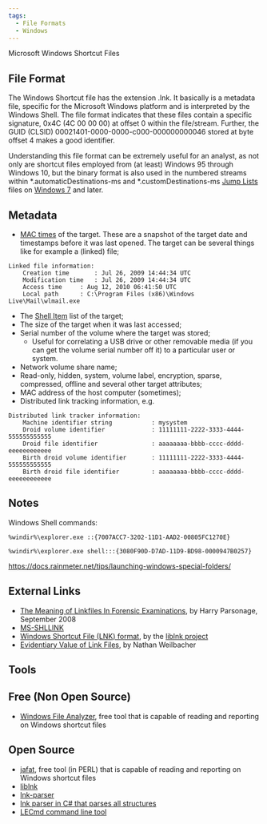```yaml
---
tags:
  - File Formats
  - Windows
---
```

Microsoft Windows Shortcut Files

## File Format

The Windows Shortcut file has the extension .lnk. It basically is a
metadata file, specific for the Microsoft Windows platform and is
interpreted by the Windows Shell. The file format indicates that these
files contain a specific signature, 0x4C (4C 00 00 00) at offset 0
within the file/stream. Further, the GUID (CLSID)
00021401-0000-0000-c000-000000000046 stored at byte offset 4 makes a
good identifier.

Understanding this file format can be extremely useful for an analyst,
as not only are shortcut files employed from (at least) Windows 95
through Windows 10, but the binary format is also used in the numbered
streams within \*.automaticDestinations-ms and \*.customDestinations-ms
[Jump Lists](jump_lists.md) files on [Windows 7](windows_7.md) and later.

## Metadata

- [MAC times](mac_times.md) of the target. These are a snapshot
  of the target date and timestamps before it was last opened. The
  target can be several things like for example a (linked) file;

<!-- -->

    Linked file information:
        Creation time       : Jul 26, 2009 14:44:34 UTC
        Modification time   : Jul 26, 2009 14:44:34 UTC
        Access time     : Aug 12, 2010 06:41:50 UTC
        Local path      : C:\Program Files (x86)\Windows Live\Mail\wlmail.exe

- The [Shell Item](shell_item.md) list of the target;
- The size of the target when it was last accessed;
- Serial number of the volume where the target was stored;
  - Useful for correlating a USB drive or other removable media (if you
    can get the volume serial number off it) to a particular user or
    system.
- Network volume share name;
- Read-only, hidden, system, volume label, encryption, sparse,
  compressed, offline and several other target attributes;
- MAC address of the host computer (sometimes);
- Distributed link tracking information, e.g.

<!-- -->

    Distributed link tracker information:
        Machine identifier string           : mysystem
        Droid volume identifier             : 11111111-2222-3333-4444-555555555555
        Droid file identifier               : aaaaaaaa-bbbb-cccc-dddd-eeeeeeeeeeee
        Birth droid volume identifier       : 11111111-2222-3333-4444-555555555555
        Birth droid file identifier         : aaaaaaaa-bbbb-cccc-dddd-eeeeeeeeeeee

## Notes

Windows Shell commands:

    %windir%\explorer.exe ::{7007ACC7-3202-11D1-AAD2-00805FC1270E}

    %windir%\explorer.exe shell:::{3080F90D-D7AD-11D9-BD98-0000947B0257}

<https://docs.rainmeter.net/tips/launching-windows-special-folders/>

## External Links

- [The Meaning of Linkfiles In Forensic Examinations](http://computerforensics.parsonage.co.uk/downloads/TheMeaningofLIFE.pdf),
  by Harry Parsonage, September 2008
- [MS-SHLLINK](https://learn.microsoft.com/en-us/openspecs/windows_protocols/ms-shllink/16cb4ca1-9339-4d0c-a68d-bf1d6cc0f943)
- [Windows Shortcut File (LNK) format](https://github.com/libyal/liblnk/blob/main/documentation/Windows%20Shortcut%20File%20(LNK)%20format.asciidoc),
  by the [liblnk project](liblnk.md)
- [Evidentiary Value of Link Files](https://forensicfocus.com/link-file-evidentiary-value), by
  Nathan Weilbacher

## Tools

## Free (Non Open Source)

- [Windows File Analyzer](http://mitec.cz/wfa.html), free tool that is
  capable of reading and reporting on Windows shortcut files

## Open Source

- [jafat](https://jafat.sourceforge.net/files.html), free tool (in PERL)
  that is capable of reading and reporting on Windows shortcut files
- [liblnk](liblnk.md)
- [lnk-parser](https://code.google.com/archive/p/lnk-parser)
- [lnk parser in C# that parses all structures](https://github.com/EricZimmerman/Lnk/)
- [LECmd command line tool](https://github.com/EricZimmerman/LECmd/)
